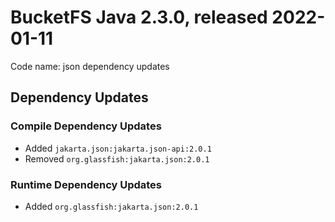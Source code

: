 # BucketFS Java 2.3.0, released 2022-01-11

Code name: json dependency updates

## Dependency Updates

### Compile Dependency Updates

* Added `jakarta.json:jakarta.json-api:2.0.1`
* Removed `org.glassfish:jakarta.json:2.0.1`

### Runtime Dependency Updates

* Added `org.glassfish:jakarta.json:2.0.1`
